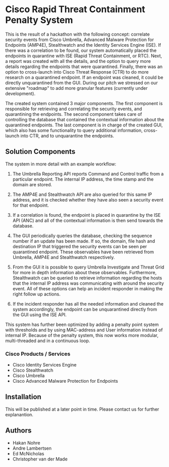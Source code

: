 # Cisco Rapid Threat Containment Penalty System

This is the result of a hackathon with the following concept: correlate security events from Cisco Umbrella, Advanced Malware Protection for Endpoints (AMP4E), Stealthwatch and the Identity Services Engine (ISE). If there was a correlation to be found, our system automatically placed the endpoints in quarantine with ISE (Rapid Threat Containment, or RTC). Next, a report was created with all the details, and the option to query more details regarding the endpoints that were quarantined. Finally, there was an option to cross-launch into Cisco Threat Response (CTR) to do more research on a quarantined endpoint. If an endpoint was cleaned, it could be directly unquarantined from the GUI. During our pitch we stressed on our extensive "roadmap" to add more granular features (currently under development).

The created system contained 3 major components. The first component is responsible for retrieving and correlating the security events, and quarantining the endpoints. The second component takes care of controlling the database that contained the contextual information about the quarantined endpoints. The last component is in charge of the created GUI, which also has some functionality to query additional information, cross-launch into CTR, and to unquarantine the endpoints.

## Solution Components

The system in more detail with an example workflow:

1. The Umbrella Reporting API reports Command and Control traffic from a particular endpoint. The internal IP address, the time stamp and the domain are stored.

2. The AMP4E and Stealthwatch API are also queried for this same IP address, and it is checked whether they have also seen a security event for that endpoint.

3. If a correlation is found, the endpoint is placed in quarantine by the ISE API (ANC) and all of the contextual information is then send towards the database.

4. The GUI periodically queries the database, checking the sequence number if an update has been made. If so, the domain, file hash and destination IP that triggered the security events can be seen per quarantined endpoint. These observables have been retrieved from Umbrella, AMP4E and Stealthwatch respectively.

5. From the GUI it is possible to query Umbrella Investigate and Threat Grid for more in depth information about these observables. Furthermore, Stealthwatch can be queried to retrieve information regarding the hosts that the internal IP address was communicating with around the security event. All of these options can help an incident responder in making the right follow up actions.

6. If the incident responder has all the needed information and cleaned the system accordingly, the endpoint can be unquarantined directly from the GUI using the ISE API.

This system has further been optimized by adding a penalty point system with thresholds and by using MAC-address and User information instead of internal IP. Because of the penalty system, this now works more modular, multi-threaded and in a continuous loop. 

### Cisco Products / Services

* Cisco Identity Services Engine
* Cisco Stealthwatch
* Cisco Umbrella
* Cisco Advanced Malware Protection for Endpoints

## Installation

This will be published at a later point in time. Please contact us for further explanantion.

## Authors

* Hakan Nohre
* Andre Lambertsen
* Ed McNicholas
* Christopher van der Made
